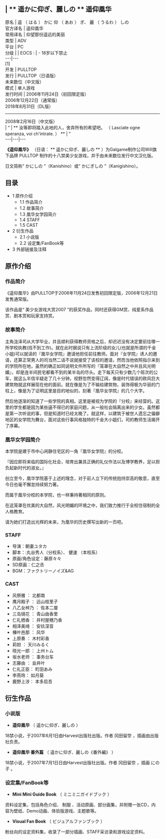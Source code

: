 |  ** 遥かに仰ぎ、麗しの  ** 遥仰凰华  
---  
原名  |  遥  （  はる  ）  かに  仰  （  あお  ）  ぎ、  麗  （  うるわ  ）  しの   
官方译名  |  遥仰凰华   
常用译名  |  仰望那份遥远的美丽   
类型  |  ADV   
平台  |  PC   
分级  |  |  EOCS  :  |  \- 18岁以下禁止   
---|---  
[1]  
开发  |  PULLTOP   
发行  |  PULLTOP（日语版）   
未来数位（中文版）  
模式  |  单人游戏   
发行时间  |  2006年11月24日（初回限定版）   
2006年12月22日（通常版）  
2018年8月31日（DL版）

* * *

2008年2月16日（中文版）  
|  “  |  ** 汝等即将踏入此地的人，舍弃所有的希望吧。  （  Lasciate ogne speranza, voi ch'intrate.  ）  ** |  ”   
---|---|---  
  
**《遥仰凰华》** （日语： ** 遥かに仰ぎ、麗しの  ** ）为Galgame制作公司Will旗下品牌  PULLTOP
制作的十八禁美少女游戏，并于由未来数位发行中文汉化版。

日文简称“  かにしの  ”（Kanishino）或“  かにぎしの  ”（Kanigishino）。

##  目录

  * 1  原作介绍 
    * 1.1  作品简介 
    * 1.2  故事简介 
    * 1.3  凰华女学园简介 
    * 1.4  STAFF 
    * 1.5  CAST 
  * 2  衍生作品 
    * 2.1  小说版 
    * 2.2  设定集/FanBook等 
  * 3  外部链接及注释 

##  原作介绍

###  作品简介

《遥仰凰华》由PULLTOP于2006年11月24日发售初回限定版，2006年12月21日发售通常版。

该作品是“  美少女游戏大赏2007  ”的获奖作品，同时还获得GM赏、纯爱系作品赏、剧本赏和玩家支持赏。

###  故事简介

主角泷泽司从大学毕业，并且顺利获得教师资格之后，却迟迟没有决定要前往哪一所学校执教(找不到工作)。就在此时据说只有上流阶级的女儿(也就是所谓的千金小姐)可以就读的『凰华女学院』邀请他担任前往教师。面对『女学院』诱人的邀请，还算正常男人的司当然二话不说就接受了该校的邀请，然而当他依照指示来到的学院所在地，虽然的确正如同说明文件所写的『笼罩在大自然之中并且风光明媚』，却是连半间民宅都看不到的某半岛的尽头。走下每天只有少数几个班次的公车，就这么半信半疑走了几十分钟。视野忽然变得辽阔，像是时代错误的欧风巨大建筑物就这样展现在他的面前。就在像是为了不输给建筑物，装饰得极为华丽的门柱上，像是为了证明这里是目的地似的，刻著『凰华女学院』的几个大字。

然后他逐渐的知道了一些学院的真相。这里是被视为学院的『分校』来经营的。这里的学生都是因为某些逼不得已的家庭问题，从一般社会隔离出来的少女。虽然都是第一次听说的事，但是知道时已经太晚了。就这样，以建筑于被世人遗忘之偏僻地区的女学院为舞台，面对这些行事风格独特的千金大小姐们，司的教师生活揭开了序幕。

###  凰华女学园简介

本学院是建于市中心闲静住宅区的一角『凰华女学院』的分校。

『因应即将来临的国际化社会，培育出兼具正确的礼仪作法以及博学教养，足以担负起新时代的淑女。』

创立至今，凰华学院基于上述的理念，对于前人立下的传统抱持崇高的敬意，直至今日也毫不懈怠持续努力著。

而属于凰华分校的本学院，也一样秉持著相同的原则。

在这笼罩在优美的大自然，风光明媚的环境之中，我们致力推行于全校住宿制的全人格教育。

请为她们打造出光辉的未来，为凰华的历史撰写出新的一页吧。

###  STAFF

  * 导演：朝妻ユタカ 
  * 脚本：:丸谷秀人（分校系）、  健速  （本校系） 
  * 原画/角色设定：藤原々々 
  * SD原画：仁之丞 
  * BGM：ファクトリーノイズ&AG 

###  CAST

  * 风祭雅  ：  北都南 
  * 鹰月殿子  ：  远山枝里子 
  * 八乙女梓乃  ：  佐本二厘 
  * 三岛镜花  ：  青山由香里 
  * 仁礼栖香  ：  井村屋穗乃香 
  * 相泽美绮  ：  安玖深音 
  * 榛叶邑那  ：  风华 
  * 上原奏  ：  木村彩香 
  * 莉妲  ：  天川みるく 
  * 晓光一郎  ：  上州トム 
  * 坂水老师  ：  事务台车 
  * 志藤由  ：  韭井叶 
  * 仁礼正臣：  町田あみ 
  * 李燕玲：  如月葵 
  * 鹿野上涉：  本多启吾 

##  衍生作品

###  小说版

  * **遥仰凰华** （  遥かに仰ぎ、麗しの  ） 

18禁小说，于2007年6月1日由Harvest出版社出版。作者  冈田留奈  ，插画由出版社负责。

  * **遥仰凰华 番外篇** （  遥かに仰ぎ、麗しの《番外編》  ） 

18禁小说，于2007年7月1日日由Harvest出版社出版。作者  冈田留奈  ，插画  にの子  。

###  设定集/FanBook等

  * **Mini Mini Guide Book** （  ミニミニガイドブック  ） 

资料设定集，包括角色介绍、  制服  、活动原画、部分画集，并附赠一张CD，内容为壁纸、Demo动画、体验版游戏、主题歌等。

  * **Visual Fan Book** （  ビジュアルファンブック  ） 

粉丝向的设定资料集，收录了一部分插画、STAFF采访录和游戏设定资料。

  